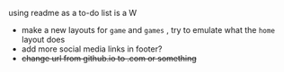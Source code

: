 using readme as a to-do list is a W
- make a new layouts for <code>game</code> and <code>games</code> , try to emulate what the <code>home</code> layout does
- add more social media links in footer?
- ~~change url from github.io to .com or something~~

